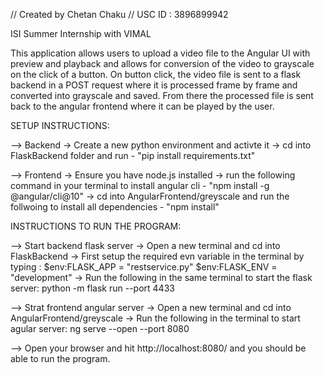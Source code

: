 // Created by Chetan Chaku
// USC ID : 3896899942

ISI Summer Internship with VIMAL

This application allows users to upload a video file to the Angular UI with preview and playback and allows for
conversion of the video to grayscale on the click of a button.
On button click, the video file is sent to a flask backend in a POST request where it is processed frame by frame and converted into grayscale and saved.
From there the processed file is sent back to the angular frontend where it can be played by the user.


SETUP INSTRUCTIONS:

--> Backend
-> Create a new python environment and activte it
-> cd into FlaskBackend folder and run - "pip install requirements.txt"

--> Frontend 
-> Ensure you have node.js installed
-> run the following command in your terminal to install angular cli - "npm install -g @angular/cli@10"
-> cd into AngularFrontend/greyscale and run the follwoing to install all dependencies - "npm install"



INSTRUCTIONS TO RUN THE PROGRAM:

--> Start backend flask server
    -> Open a new terminal and cd into FlaskBackend
    -> First setup the required evn variable in the terminal by typing : 
        $env:FLASK_APP = "restservice.py"
        $env:FLASK_ENV = "development"
    -> Run the following in the same terminal to start the flask server:
        python -m flask run --port 4433

--> Strat frontend angular server
    -> Open a new terminal and cd into AngularFrontend/greyscale
    -> Run the following in the terminal to start agular server:
        ng serve --open --port 8080

--> Open your browser and hit http://localhost:8080/ and you should be able to run the program.